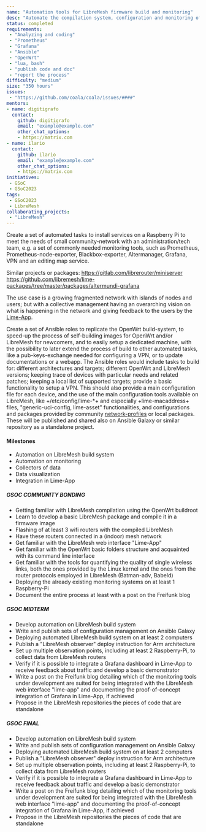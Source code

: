 ```yaml
---
name: "Automation tools for LibreMesh firmware build and monitoring"
desc: "Automate the compilation system, configuration and monitoring of LibreMesh using Ansible. Integrate with its web interface Lime-App"
status: completed
requirements:
 - "Analyzing and coding"
 - "Prometheus"
 - "Grafana"
 - "Ansible"
 - "OpenWrt"
 - "lua, bash"
 - "publish code and doc"
 - "report the process"
difficulty: "medium"
size: "350 hours"
issues:
 - "https://github.com/coala/coala/issues/####"
mentors:
- name: digitigrafo
  contact:
    github: digitigrafo
    email: "example@example.com"
    other_chat_options:
    - https://matrix.com
- name: ilario
  contact:
    github: ilario
    email: "example@example.com"
    other_chat_options:
    - https://matrix.com
initiatives:
 - GSoC
 - GSoC2023
tags:
 - GSoC2023
 - LibreMesh
collaborating_projects:
 - "LibreMesh"
---
```


Create a set of automated tasks to install services on a Raspberry Pi to meet the needs of small community-network with an administration/tech team, e.g. a set of commonly needed monitoring tools, such as Prometheus, Prometheus-node-exporter, Blackbox-exporter, Altermanager, Grafana, VPN and an editing map service.

Similar projects or packages:
https://gitlab.com/librerouter/miniserver
https://github.com/libremesh/lime-packages/tree/master/packages/altermundi-grafana

The use case is a growing fragmented network with islands of nodes and users; but with a collective management having an overarching vision on what is happening in the network and giving feedback to the users by the [Lime-App](https://github.com/libremesh/lime-app).

Create a set of Ansible roles to replicate the OpenWrt build-system, to speed-up the process of self-building images for OpenWrt and/or LibreMesh for newcomers, and to easily setup a dedicated machine, with the possibility to later extend the process of build to other automated tasks, like a pub-keys-exchange needed for configuring a VPN, or to update documentations or a webapp.
The Ansible roles would include tasks to build for: different architectures and targets; different OpenWrt and LibreMesh versions; keeping trace of devices with particular needs and related patches; keeping a local list of supported targets; provide a basic functionality to setup a VPN. This should also provide a main configuration file for each device, and the use of the main configuration tools available on LibreMesh, like +/etc/config/lime-*+ and especially +lime-macaddress+ files, "generic-uci-config, lime-asset" functionalities, and configurations and packages provided by community [network-profiles](https://github.com/libremesh/network-profiles) or local packages.
These will be published and shared also on Ansible Galaxy or similar repository as a standalone project.

#### Milestones

* Automation on LibreMesh build system
* Automation on monitoring
* Collectors of data
* Data visualization
* Integration in Lime-App

##### GSOC COMMUNITY BONDING

* Getting familiar with LibreMesh compilation using the OpenWrt buildroot
* Learn to develop a basic LibreMesh package and compile it in a firmware image
* Flashing of at least 3 wifi routers with the compiled LibreMesh
* Have these routers connected in a (indoor) mesh network
* Get familiar with the LibreMesh web interface "Lime-App"
* Get familiar with the OpenWrt basic folders structure and acquainted with its command line interface
* Get familiar with the tools for quantifying the quality of single wireless links, both the ones provided by the Linux kernel and the ones from the router protocols employed in LibreMesh (Batman-adv, Babeld)
* Deploying the already existing monitoring systems on at least 1 Raspberry-Pi
* Document the entire process at least with a post on the Freifunk blog

##### GSOC MIDTERM

* Develop automation on LibreMesh build system
* Write and publish sets of configuration management on Ansible Galaxy
* Deploying automated LibreMesh build system on at least 2 computers
* Publish a "LibreMesh observer" deploy instruction for Arm architecture
* Set up multiple observation points, including at least 2 Raspberry-Pi, to collect data from LibreMesh routers
* Verify if it is possible to integrate a Grafana dashboard in Lime-App to receive feedback about traffic and develop a basic demonstrator
* Write a post on the Freifunk blog detailing which of the monitoring tools under development are suited for being integrated with the LibreMesh web interface "lime-app" and documenting the proof-of-concept integration of Grafana in Lime-App, if achieved
* Propose in the LibreMesh repositories the pieces of code that are standalone

##### GSOC FINAL

* Develop automation on LibreMesh build system
* Write and publish sets of configuration management on Ansible Galaxy
* Deploying automated LibreMesh build system on at least 2 computers
* Publish a "LibreMesh observer" deploy instruction for Arm architecture
* Set up multiple observation points, including at least 2 Raspberry-Pi, to collect data from LibreMesh routers
* Verify if it is possible to integrate a Grafana dashboard in Lime-App to receive feedback about traffic and develop a basic demonstrator
* Write a post on the Freifunk blog detailing which of the monitoring tools under development are suited for being integrated with the LibreMesh web interface "lime-app" and documenting the proof-of-concept integration of Grafana in Lime-App, if achieved
* Propose in the LibreMesh repositories the pieces of code that are standalone


